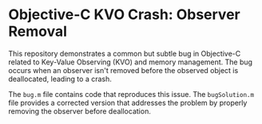 # Objective-C KVO Crash: Observer Removal

This repository demonstrates a common but subtle bug in Objective-C related to Key-Value Observing (KVO) and memory management.  The bug occurs when an observer isn't removed before the observed object is deallocated, leading to a crash. 

The `bug.m` file contains code that reproduces this issue.  The `bugSolution.m` file provides a corrected version that addresses the problem by properly removing the observer before deallocation.